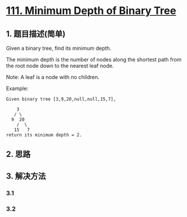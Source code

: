 # [111. Minimum Depth of Binary Tree](https://leetcode-cn.com/problems/minimum-depth-of-binary-tree/)

## 1. 题目描述(简单)

Given a binary tree, find its minimum depth.

The minimum depth is the number of nodes along the shortest path from the root node down to the nearest leaf node.

Note: A leaf is a node with no children.

Example:
```
Given binary tree [3,9,20,null,null,15,7],

    3
   / \
  9  20
    /  \
   15   7
return its minimum depth = 2.
```


## 2. 思路

## 3. 解决方法

### 3.1



### 3.2

